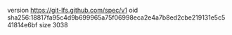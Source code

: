 version https://git-lfs.github.com/spec/v1
oid sha256:18817fa95c4d9b699965a75f06998eca2e4a7b8ed2cbe219131e5c541814e6bf
size 3038

